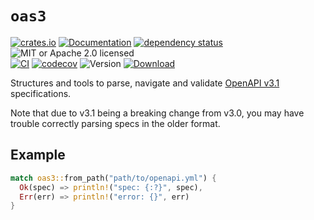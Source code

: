 # `oas3`

<!-- prettier-ignore-start -->

[![crates.io](https://img.shields.io/crates/v/oas3?label=latest)](https://crates.io/crates/oas3)
[![Documentation](https://docs.rs/oas3/badge.svg?version=0.12.1)](https://docs.rs/oas3/0.12.1)
[![dependency status](https://deps.rs/crate/oas3/0.12.1/status.svg)](https://deps.rs/crate/oas3/0.12.1)
![MIT or Apache 2.0 licensed](https://img.shields.io/crates/l/oas3.svg)
<br />
[![CI](https://github.com/x52dev/oas3/actions/workflows/ci.yml/badge.svg)](https://github.com/x52dev/oas3/actions/workflows/ci.yml)
[![codecov](https://codecov.io/gh/x52dev/oas3/branch/main/graph/badge.svg)](https://codecov.io/gh/x52dev/oas3)
![Version](https://img.shields.io/crates/msrv/oas3.svg)
[![Download](https://img.shields.io/crates/d/oas3.svg)](https://crates.io/crates/oas3)

<!-- prettier-ignore-end -->

<!-- cargo-rdme start -->

Structures and tools to parse, navigate and validate [OpenAPI v3.1] specifications.

Note that due to v3.1 being a breaking change from v3.0, you may have trouble correctly parsing
specs in the older format.

## Example

```rust
match oas3::from_path("path/to/openapi.yml") {
  Ok(spec) => println!("spec: {:?}", spec),
  Err(err) => println!("error: {}", err)
}
```

[OpenAPI v3.1]: https://github.com/OAI/OpenAPI-Specification/blob/HEAD/versions/3.1.0.md

<!-- cargo-rdme end -->
